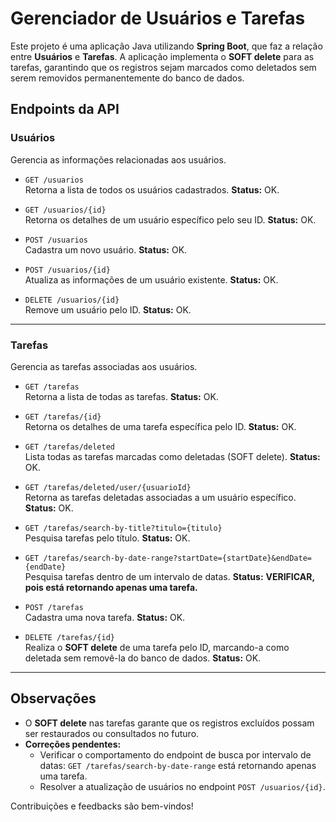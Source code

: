 # Gerenciador de Usuários e Tarefas

Este projeto é uma aplicação Java utilizando **Spring Boot**, que faz a relação entre **Usuários** e **Tarefas**. A aplicação implementa o **SOFT delete** para as tarefas, garantindo que os registros sejam marcados como deletados sem serem removidos permanentemente do banco de dados.

## Endpoints da API

### **Usuários**
Gerencia as informações relacionadas aos usuários.

- ```GET /usuarios```  
  Retorna a lista de todos os usuários cadastrados. **Status:** OK.

- ```GET /usuarios/{id}```  
  Retorna os detalhes de um usuário específico pelo seu ID. **Status:** OK.

- ```POST /usuarios```  
  Cadastra um novo usuário. **Status:** OK.

- ```POST /usuarios/{id}```  
  Atualiza as informações de um usuário existente. **Status:** OK.

- ```DELETE /usuarios/{id}```  
  Remove um usuário pelo ID. **Status:** OK.

---

### **Tarefas**
Gerencia as tarefas associadas aos usuários.

- ```GET /tarefas```  
  Retorna a lista de todas as tarefas. **Status:** OK.

- ```GET /tarefas/{id}```  
  Retorna os detalhes de uma tarefa específica pelo ID. **Status:** OK.

- ```GET /tarefas/deleted```  
  Lista todas as tarefas marcadas como deletadas (SOFT delete). **Status:** OK.

- ```GET /tarefas/deleted/user/{usuarioId}```  
  Retorna as tarefas deletadas associadas a um usuário específico. **Status:** OK.

- ```GET /tarefas/search-by-title?titulo={titulo}```  
  Pesquisa tarefas pelo título. **Status:** OK.

- ```GET /tarefas/search-by-date-range?startDate={startDate}&endDate={endDate}```  
  Pesquisa tarefas dentro de um intervalo de datas. **Status:** **VERIFICAR, pois está retornando apenas uma tarefa.**

- ```POST /tarefas```  
  Cadastra uma nova tarefa. **Status:** OK.

- ```DELETE /tarefas/{id}```  
  Realiza o **SOFT delete** de uma tarefa pelo ID, marcando-a como deletada sem removê-la do banco de dados. **Status:** OK.

---

## Observações
- O **SOFT delete** nas tarefas garante que os registros excluídos possam ser restaurados ou consultados no futuro.
- **Correções pendentes:**
  - Verificar o comportamento do endpoint de busca por intervalo de datas: ```GET /tarefas/search-by-date-range``` está retornando apenas uma tarefa.
  - Resolver a atualização de usuários no endpoint ```POST /usuarios/{id}```.

Contribuições e feedbacks são bem-vindos!
